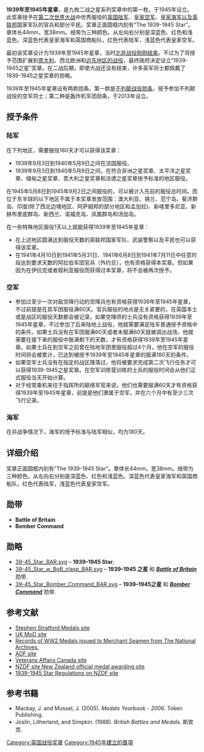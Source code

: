 **1939年至1945年星章**，是九枚二战之星系列奖章中的第一枚，于1945年设立。此奖章授予在[第二次世界大战](../Page/第二次世界大战.md "wikilink")中优秀服役的[英国陆军](https://zh.wikipedia.org/wiki/英国陆军 "wikilink")、[皇家空军](https://zh.wikipedia.org/wiki/皇家空军 "wikilink")、[皇家海军以及](https://zh.wikipedia.org/wiki/皇家海军 "wikilink")[英联邦](../Page/英联邦.md "wikilink")国家军队的官兵和部分平民。奖章正面圆框内刻有“The 1939-1945 Star”。章体长44mm，宽38mm。绶带为三种颜色。从左向右分别是深蓝色、红色和浅蓝色。深蓝色代表皇家海军和英国商船队，红色代表陆军，浅蓝色代表皇家空军。

最初该奖章设计为1939年至1945年星章，当时[北非战役刚刚结束](https://zh.wikipedia.org/wiki/北非战役 "wikilink")。不过为了将授予范围扩展到[意大利](../Page/意大利.md "wikilink")、西北欧洲和[远东地区的战役](https://zh.wikipedia.org/wiki/远东地区 "wikilink")，最终政府决定设立“1939-1945之星”奖章。在二战后期，即使大战还没有结束，许多英军将士都佩戴了1939-1945之星奖章的勋略。

1939年至1945年星章设有两款勋条。第一款是[不列颠战役勋条](https://zh.wikipedia.org/wiki/不列颠战役 "wikilink")，授予参加不列颠战役的空军将士；第二种是轰炸机军团勋条，于2013年设立。

## 授予条件

### 陆军

在下列地区，需要服役180天才可以获得该奖章：

  - 1939年9月3日到1940年5月9日之间在法国服役。
  - 1939年9月3日到1940年5月9日之间，在符合非洲之星奖章、太平洋之星奖章、缅甸之星奖章、意大利之星奖章和法德之星奖章授予标准的地区服役。

在1945年5月8日到1945年9月2日之间服役的，可以被计入先前的服役总时间。而位于东半球的以下地区不属于本奖章发放范围：澳大利亚、锡兰、范宁岛、斐济群岛、印度(除了西北边境地区、阿萨姆邦的部分地区和孟加拉)、新喀里多尼亚、新赫布里底群岛、新西兰、诺福克岛、凤凰群岛和汤加岛。

在一些特殊地区服役1天以上就能获得1939年至1945年星章：

  - 在上述地区圆满达到服役天数的英联邦国家军队、武装警察以及平民也可以获得该奖章。
  - 在1941年4月10日到1941年5月31日、1941年6月8日到1941年7月11日中任意时段达到要求天数的阿拉伯军团官兵（外约旦），也有资格获得本奖章。但如果因为在伊拉克或者叙利亚服役而获得过本奖章，将不会被再次授予。

### 空军

  - 参加过至少一次对敌空降行动的空降兵也有资格获得1939年至1945年星章，不过前提是在其军团服役满60天。官兵服役的地点是无关紧要的，在英国本土或是战区的服役天数都会被记录。如果空降师的士兵没有资格获得1939年至1945年星章，不过参加了后来陆地上战役，他就需要满足陆军普通授予资格中的条件。如果士兵没有在军团服满60天或者未服满60天就被调出战场，他就需要在接下来的服役中服满剩下的天数，才有资格获得1939年至1945年星章。如果士兵在到空军之前曾在陆地军团里服役超过4个月，他在空军的服役时间将会被累计，已达到被授予1939年至1945年星章的服满180天的条件。
  - 如果空军士兵没有在指定的战区降落过，他将被要求完成第二次飞行任务才可以获得1939-1945之星奖章。在空军训练营训练的士兵的服役时间会从他们正式服役当天开始计算。
  - 对于经常乘机来往于指挥所的联络军官来说，他们也需要服满60天才有资格获得1939年至1945年星章，前提是他们隶属于空军，并在六个月中有至少三次飞行记录。

### 海军

在非战争情况下，海军的授予标准与陆军相似，均为180天。

## 详细介绍

奖章正面圆框内刻有“The 1939-1945 Star”。章体长44mm，宽38mm。绶带为三种颜色。从左向右分别是深蓝色、红色和浅蓝色。深蓝色代表皇家海军和英国商船队，红色代表陆军，浅蓝色代表皇家空军。

## 勋带

  - **Battle of Britain**
  - **Bomber Command**

## 勋略

  - [39-45_Star_BAR.svg](https://zh.wikipedia.org/wiki/File:39-45_Star_BAR.svg "fig:39-45_Star_BAR.svg") – **1939–1945 Star**;
  - [39-45_Star_w_BoB_clasp_BAR.svg](https://zh.wikipedia.org/wiki/File:39-45_Star_w_BoB_clasp_BAR.svg "fig:39-45_Star_w_BoB_clasp_BAR.svg") – **1939–1945 之星** 和 ***[Battle of Britain](https://zh.wikipedia.org/wiki/Battle_of_Britain "wikilink")*** 勋带.
  - [39-45_Star_Bomber_Command_BAR.svg](https://zh.wikipedia.org/wiki/File:39-45_Star_Bomber_Command_BAR.svg "fig:39-45_Star_Bomber_Command_BAR.svg") – **1939–1945之星** 和 ***[Bomber Command](https://zh.wikipedia.org/wiki/RAF_Bomber_Command "wikilink")*** 勋带.

## 参考文献

  - [Stephen Stratford Medals site](https://web.archive.org/web/20160427175101/http://www.stephen-stratford.co.uk/wwii_medals.htm)
  - [UK MoD site](http://www.mod.uk/DefenceInternet/DefenceFor/Veterans/Medals/19391945Star.htm)
  - [Records of WW2 Medals issued to Merchant Seamen from The National Archives.](http://www.nationalarchives.gov.uk/documentsonline/seamens-medals.asp)
  - [ADF site](https://web.archive.org/web/20160305015023/http://www.defence.gov.au/medals/Content/%20040%20Campaign%20Medals/%20100%20World%20War%20II/%20010%201939-1945%20Star/)
  - [Veterans Affairs Canada site](http://www.vac-acc.gc.ca/remembers/sub.cfm?source=collections/cmdp/mainmenu/group04/45star)
  - [NZDF site New Zealand official medal awarding site](https://web.archive.org/web/20070615113335/http://medals.nzdf.mil.nz/category/h/h9.html)
  - [1939-1945 Star Regulations on NZDF site](https://web.archive.org/web/20160303170018/http://medals.nzdf.mil.nz/warrants/h9-reg.html)

## 参考书籍

  - Mackay, J. and Mussel, J. (2005). *Medals Yearbook - 2006*. Token Publishing.
  - Joslin, Litherland, and Simpkin. (1988). *British Battles and Medals*. 斯宾克.

[Category:英国战役奖章](https://zh.wikipedia.org/wiki/Category:英国战役奖章 "wikilink") [Category:1945年建立的獎項](https://zh.wikipedia.org/wiki/Category:1945年建立的獎項 "wikilink")